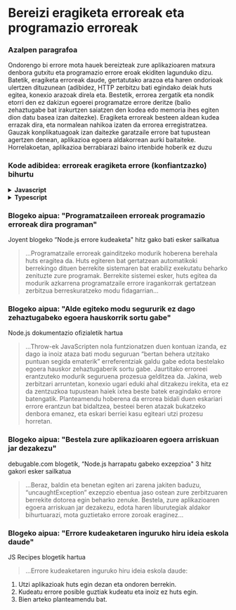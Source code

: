 # Bereizi eragiketa erroreak eta programazio erroreak

### Azalpen paragrafoa

Ondorengo bi errore mota hauek bereizteak zure aplikazioaren matxura denbora gutxitu eta programazio errore eroak ekiditen lagunduko dizu. Batetik, eragiketa erroreak daude, gertatutako arazoa eta haren ondorioak ulertzen dituzunean (adibidez, HTTP zerbitzu bati egindako deiak huts egitea, konexio arazoak direla eta. Bestetik, errorea zergatik eta nondik etorri den ez dakizun egoerei programatze errore deritze (balio zehaztugabe bat irakurtzen saiatzen den kodea edo memoria ihes egiten dion datu basea izan daitezke). Eragiketa erroreak besteen aldean kudea errazak dira, eta normalean nahikoa izaten da errorea erregistratzea. Gauzak konplikatuagoak izan daitezke garatzaile errore bat tupustean agertzen denean, aplikazioa egoera aldakorrean aurki baitaiteke. Horrelakoetan, aplikazioa berrabiarazi baino irtenbide hoberik ez duzu

### Kode adibidea: erroreak eragiketa errore (konfiantzazko) bihurtu

<details>
<summary><strong>Javascript</strong></summary>

```javascript
// errore objektu bat eragiketa errore bihurtu
const nireErrorea = new Error(
  "Nola gehi dezaket produktu bat baliorik ez duenean?"
);
nireErrorea.funtzionatzenDu = true;

// edota errore eraikitzaile zentralizaturen bat erabiltzen baduzu (begiratu beste adibide batzuk "Erabili soilik “Errorea” objektu kapsulatua", 2.2, atalean)
class AppErrorea {
  constructor(ohikoMota, deskribapena, funtzionatzenDu) {
    Error.call(this);
    Error.captureStackTrace(this);
    this.ohikoMota = ohikoMota;
    this.deskribapena = deskribapena;
    this.funtzionatzenDu = funtzionatzenDu;
  }
}

throw new AppErrorea(
  erroreKudeatzailea.ohikoErroreak.SarreraOkerra,
  "Deskribatu hemen gertatutakoa",
  true
);
```

</details>

<details>
<summary><strong>Typescript</strong></summary>

```typescript
// errore eraikitzaile zentralizatu batzuk (begiratu beste adibide batzuk "Erabili soilik “Errorea” objektu kapsulatua", 2.2, atalean)
export class AppErrorea extends Error {
  public readonly ohikoMota: string;
  public readonly funtzionatzenDu: boolean;

  constructor(
    ohikoMota: string,
    description: string,
    funtzionatzenDu: boolean
  ) {
    super(description);

    Object.setPrototypeOf(this, new.target.prototype); // restore prototype chain

    this.ohikoMota = ohikoMota;
    this.funtzionatzenDu = funtzionatzenDu;

    Error.atzemanErrorePila(this);
  }
}

// errore objektu bat eragiketa errore bihurtu (true)
throw new AppErrorea(
  erroreKudeatzailea.ohikoErroreak.SarreraOkerra,
  "Deskribatu hemen gertatutakoa",
  true
);
```

</details>

### Blogeko aipua: "Programatzaileen erroreak programazio erroreak dira programan"

Joyent blogeko “Node.js errore kudeaketa" hitz gako bati esker sailkatua

> …Programatzaile erroreak gainditzeko modurik hoberena berehala huts eragitea da. Huts egiteren bat gertatzean automatikoki berrekingo dituen berrekite sistemaren bat erabiliz exekutatu beharko zenituzte zure programak. Berrekite sistemei esker, huts egitea da modurik azkarrena programatzaile errore iragankorrak gertatzean zerbitzua berreskuratzeko modu fidagarrian…

### Blogeko aipua: "Alde egiteko modu segururik ez dago zehaztugabeko egoera hauskorrik sortu gabe"

Node.js dokumentazio ofizialetik hartua

> …Throw-ek JavaScripten nola funtzionatzen duen kontuan izanda, ez dago ia inoiz ataza bati modu seguruan “bertan behera utzitako puntuan segida ematerik” erreferentziak galdu gabe edota bestelako egoera hauskor zehaztugaberik sortu gabe. Jaurtitako erroreei erantzuteko modurik seguruena prozesua gelditzea da. Jakina, web zerbitzari arruntetan, konexio ugari eduki ahal ditzakezu irekita, eta ez da zentzuzkoa tupustean haiek ixtea beste batek eragindako errore batengatik. Planteamendu hoberena da errorea bidali duen eskariari errore erantzun bat bidaltzea, besteei beren atazak bukatzeko denbora emanez, eta eskari berriei kasu egiteari utzi prozesu horretan.

### Blogeko aipua: "Bestela zure aplikazioaren egoera arriskuan jar dezakezu"

debugable.com blogetik, “Node.js harrapatu gabeko exzepzioa" 3 hitz gakori esker sailkatua

> …Beraz, baldin eta benetan egiten ari zarena jakiten baduzu, “uncaughtException” exzepzio ebentua jaso ostean zure zerbitzuaren berrekite dotorea egin beharko zenuke. Bestela, zure aplikazioaren egoera arriskuan jar dezakezu, edota haren liburutegiak aldakor bihurtuarazi, mota guztietako errore zoroak eraginez…

### Blogeko aipua: "Errore kudeaketaren inguruko hiru ideia eskola daude"

JS Recipes blogetik hartua

> …Errore kudeaketaren inguruko hiru ideia eskola daude:

1. Utzi aplikazioak huts egin dezan eta ondoren berrekin.
2. Kudeatu errore posible guztiak kudeatu eta inoiz ez huts egin.
3. Bien arteko planteamendu bat.
